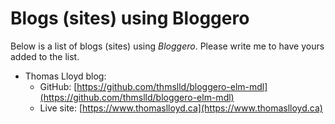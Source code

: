 # Blogs (sites) using Bloggero

Below is a list of blogs (sites) using _Bloggero_. Please write me to have yours
added to the list.

* Thomas Lloyd blog:
  * GitHub: [https://github.com/thmslld/bloggero-elm-mdl](https://github.com/thmslld/bloggero-elm-mdl)
  * Live site: [https://www.thomaslloyd.ca](https://www.thomaslloyd.ca)
